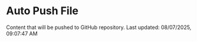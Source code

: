 # Auto Push File

Content that will be pushed to GitHub repository.
Last updated: 08/07/2025, 09:07:47 AM